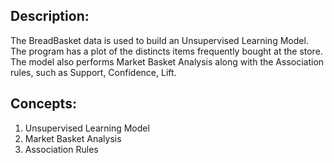 ## Description:
The BreadBasket data is used to build an Unsupervised Learning Model. The program has a plot of the distincts items frequently bought at the store. The model also performs Market Basket Analysis along with the Association rules, such as Support, Confidence, Lift.

## Concepts:
1. Unsupervised Learning Model
2. Market Basket Analysis
3. Association Rules
